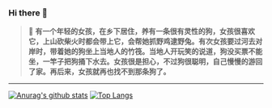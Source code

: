 ### Hi there 👋

> 💬  **有一个年轻的女孩，在乡下居住，养有一条很有灵性的狗，女孩很喜欢它，上山砍柴火时都会带上它，会帮她抓野鸡逮野兔。有次女孩要过河去对岸时，带着她的狗坐上当地人的竹筏。当地人开玩笑的说道，狗没买票不能坐，一竿子把狗捅下水去。女孩很是担心，不过狗很聪明，自己慢慢的游回了家。再后来，女孩就再也找不到那条狗了。**
---
[![Anurag's github stats](https://github-readme-stats.vercel.app/api?username=lzc978&show_icons=true)](https://github.com/anuraghazra/github-readme-stats)
[![Top Langs](https://github-readme-stats.vercel.app/api/top-langs/?username=lzc978&layout=compact)](https://github.com/anuraghazra/github-readme-stats)


<!--
**lzc978/lzc978** is a ✨ _special_ ✨ repository because its `README.md` (this file) appears on your GitHub profile.

Here are some ideas to get you started:

- 🔭 I’m currently working on ...
- 🌱 I’m currently learning ...
- 👯 I’m looking to collaborate on ...
- 🤔 I’m looking for help with ...
- 💬 Ask me about ...
- 📫 How to reach me: ...
- 😄 Pronouns: ...
- ⚡ Fun fact: ...
-->
